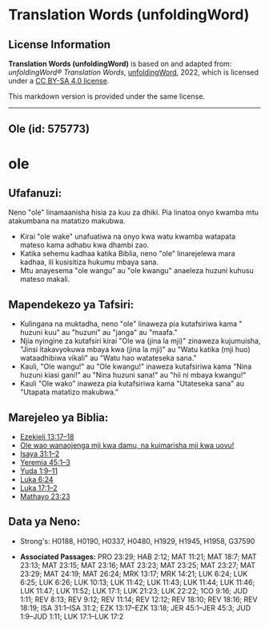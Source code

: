 # Translation Words (unfoldingWord)

## License Information

**Translation Words (unfoldingWord)** is based on and adapted from: _unfoldingWord® Translation Words_, [unfoldingWord](https://unfoldingword.org/utw), 2022, which is licensed under a [CC BY-SA 4.0 license](https://creativecommons.org/licenses/by-sa/4.0/legalcode.en).

This markdown version is provided under the same license.



--------------------------------

## Ole (id: 575773)

ole
===

Ufafanuzi:
----------

Neno "ole" linamaanisha hisia za kuu za dhiki. Pia linatoa onyo kwamba mtu atakumbana na matatizo makubwa.

* Kirai "ole wake" unafuatiwa na onyo kwa watu kwamba watapata mateso kama adhabu kwa dhambi zao.
* Katika sehemu kadhaa katika Biblia, neno "ole" linarejelewa mara kadhaa, ili kusisitiza hukumu mbaya sana.
* Mtu anayesema "ole wangu" au "ole kwangu" anaeleza huzuni kuhusu mateso makali.

Mapendekezo ya Tafsiri:
-----------------------

* Kulingana na muktadha, neno "ole" linaweza pia kutafsiriwa kama " huzuni kuu" au "huzuni" au "janga" au "maafa."
* Njia nyingine za kutafsiri kirai "Ole wa (jina la mji)" zinaweza kujumuisha, "Jinsi itakavyokuwa mbaya kwa (jina la mji)" au "Watu katika (mji huo) wataadhibiwa vikali" au "Watu hao watateseka sana."
* Kauli, "Ole wangu!" au "Ole kwangu!" inaweza kutafsiriwa kama "Nina huzuni kiasi gani!" au "Nina huzuni sana!" au "hii ni mbaya kwangu!"
* Kauli "Ole wako" inaweza pia kutafsiriwa kama "Utateseka sana" au "Utapata matatizo makubwa."

Marejeleo ya Biblia:
--------------------

* [Ezekieli 13:17–18](https://ref.ly/Ezek13:17-Ezek13:18)
* [Ole wao wanaojenga mji kwa damu, na kuimarisha mji kwa uovu!](https://ref.ly/Hab2:12)
* [Isaya 31:1–2](https://ref.ly/Isa31:1-Isa31:2)
* [Yeremia 45:1–3](https://ref.ly/Jer45:1-Jer45:3)
* [Yuda 1:9–11](https://ref.ly/Jude1:9-Jude1:11)
* [Luka 6:24](https://ref.ly/Luke6:24)
* [Luka 17:1–2](https://ref.ly/Luke17:1-Luke17:2)
* [Mathayo 23:23](https://ref.ly/Matt23:23)

Data ya Neno:
-------------

* Strong's: H0188, H0190, H0337, H0480, H1929, H1945, H1958, G37590

* **Associated Passages:** PRO 23:29; HAB 2:12; MAT 11:21; MAT 18:7; MAT 23:13; MAT 23:15; MAT 23:16; MAT 23:23; MAT 23:25; MAT 23:27; MAT 23:29; MAT 24:19; MAT 26:24; MRK 13:17; MRK 14:21; LUK 6:24; LUK 6:25; LUK 6:26; LUK 10:13; LUK 11:42; LUK 11:43; LUK 11:44; LUK 11:46; LUK 11:47; LUK 11:52; LUK 17:1; LUK 21:23; LUK 22:22; 1CO 9:16; JUD 1:11; REV 8:13; REV 9:12; REV 11:14; REV 12:12; REV 18:10; REV 18:16; REV 18:19; ISA 31:1–ISA 31:2; EZK 13:17–EZK 13:18; JER 45:1–JER 45:3; JUD 1:9–JUD 1:11; LUK 17:1–LUK 17:2

